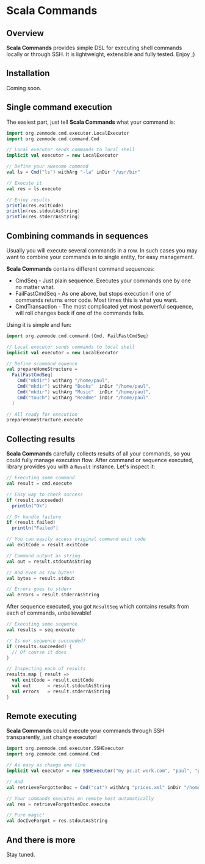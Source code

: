 # Scala Commands

## Overview

**Scala Commands** provides simple DSL for executing shell commands locally or through SSH. It is lightweight, extensible and fully tested. Enjoy ;)

## Installation

Coming soon.

## Single command execution

The easiest part, just tell **Scala Commands** what your command is:

```scala
import org.zenmode.cmd.executor.LocalExecutor
import org.zenmode.cmd.command.Cmd

// Local executor sends commands to local shell
implicit val executor = new LocalExecutor

// Define your awesome command
val ls = Cmd("ls") withArg "-la" inDir "/usr/bin"

// Execute it
val res = ls.execute

// Enjoy results
println(res.exitCode)
println(res.stdoutAsString)
println(res.stderrAsString)
```

## Combining commands in sequences

Usually you will execute several commands in a row. In such cases you may want to combine your commands in to single entity, for easy management.

**Scala Commands** contains different command sequences:

* CmdSeq - Just plain sequence. Executes your commands one by one no matter what.
* FailFastCmdSeq - As one above, but stops execution if one of commands returns error code. Most times this is what you want.
* CmdTransaction - The most complicated yet most powerful sequence, will roll changes back if one of the commands fails.

Using it is simple and fun:

```scala
import org.zenmode.cmd.command.{Cmd, FailFastCmdSeq}

// Local executor sends commands to local shell
implicit val executor = new LocalExecutor

// Define scommand equence
val prepareHomeStructure =
  FailFastCmdSeq(
    Cmd("mkdir") withArg "/home/paul",
    Cmd("mkdir") withArg "Books"  inDir "/home/paul",
    Cmd("mkdir") withArg "Music"  inDir "/home/paul",
    Cmd("touch") withArg "Readme" inDir "/home/paul"
  )

// All ready for execution
prepareHomeStructure.execute
```

## Collecting results

**Scala Commands** carefully collects results of all your commands, so you could fully manage execution flow. After command or sequence executed, library provides you with a `Result` instance. Let's inspect it:

```scala
// Executing some command
val result = cmd.execute

// Easy way to check success
if (result.succeeded)
  println("Ok")

// Or handle failure
if (result.failed)
  println("Failed")

// You can easily access original command exit code
val exitCode = result.exitCode

// Command output as string
val out = result.stdoutAsString

// And even as raw bytes!
val bytes = result.stdout

// Errors goes to stderr
val errors = result.stderrAsString
```

After sequence executed, you got `ResultSeq` which contains results from each of commands, unbelievable!

```scala
// Executing some sequence
val results = seq.execute

// Is our sequence succeeded?
if (results.succeeded) {
  // Of course it does
}

// Inspecting each of results
results.map { result =>
  val exitCode = result.exitCode
  val out      = result.stdoutAsString
  val errors   = result.stderrAsString
}
```

## Remote executing

**Scala Commands** could execute your commands through SSH transparently, just change executor!

```scala
import org.zenmode.cmd.executor.SSHExecutor
import org.zenmode.cmd.command.Cmd

// As easy as change one line
implicit val executor = new SSHExecutor("my-pc.at-work.com", "paul", "password")

// And
val retrieveForgottenDoc = Cmd("cat") withArg "prices.xml" inDir "/home/paul/Documents"

// Your commands executes on remote host automatically
val res = retrieveForgottenDoc.execute

// Pure magic!
val docIveForgot = res.stdoutAsString
```

## And there is more

Stay tuned.
